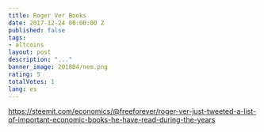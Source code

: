```yaml
---
title: Roger Ver Books
date: 2017-12-24 00:00:00 Z
published: false
tags:
- altcoins
layout: post
description: "..."
banner_image: 201804/nem.png
rating: 5
totalVotes: 1
lang: es
---
```


https://steemit.com/economics/@freeforever/roger-ver-just-tweeted-a-list-of-important-economic-books-he-have-read-during-the-years
